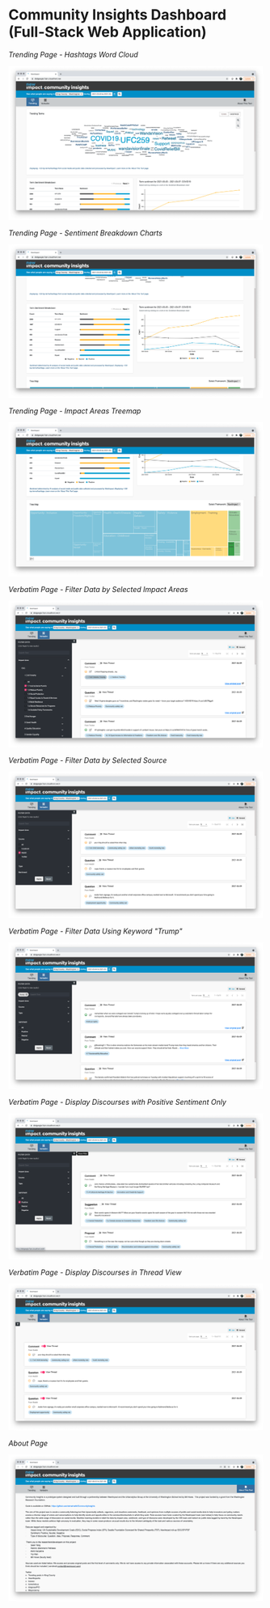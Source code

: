 # Community Insights Dashboard (Full-Stack Web Application)


*Trending Page - Hashtags Word Cloud*

![alt text](images/hashtag_word_cloud.png "Title 1")

*Trending Page - Sentiment Breakdown Charts*

![alt text](images/sentiment_breakdown.png "Title 1")

*Trending Page - Impact Areas Treemap*

![alt text](images/treemap.png "Title 1")


*Verbatim Page - Filter Data by Selected Impact Areas*

![alt text](images/apply_filter_impact_area.png "Title 1")

*Verbatim Page - Filter Data by Selected Source*

![alt text](images/filter_by_source.png "Title 1")

*Verbatim Page - Filter Data Using Keyword "Trump"*

![alt text](images/filter_data_keyword.png "Title 1")

*Verbatim Page - Display Discourses with Positive Sentiment Only*

![alt text](images/filter_positive_sentiment.png "Title 1")

*Verbatim Page - Display Discourses in Thread View*

![alt text](images/thread_view.png "Title 1")

*About Page*

![alt text](images/about_tool.png "Title 1")
